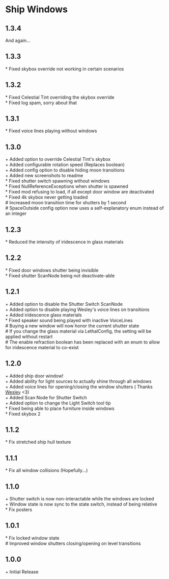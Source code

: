 # Ship Windows

## 1.3.4

And again...<br>

## 1.3.3

\* Fixed skybox override not working in certain scenarios<br>

## 1.3.2

\* Fixed Celestial Tint overriding the skybox override<br>
\* Fixed log spam, sorry about that<br>

## 1.3.1

\* Fixed voice lines playing without windows<br>

## 1.3.0

\+ Added option to override Celestial Tint's skybox<br>
\+ Added configurable rotation speed (Replaces boolean)<br>
\+ Added config option to disable hiding moon transitions<br>
\+ Added new screenshots to readme<br>
\* Fixed shutter switch spawning without windows<br>
\* Fixed NullReferenceExceptions when shutter is spawned<br>
\* Fixed mod refusing to load, if all except door window are deactivated<br>
\* Fixed 4k skybox never getting loaded<br>
\# Increased moon transition time for shutters by 1 second<br>
\# SpaceOutside config option now uses a self-explanatory enum instead of an integer<br>

## 1.2.3

\* Reduced the intensity of iridescence in glass materials

## 1.2.2

\* Fixed door windows shutter being invisible<br>
\* Fixed shutter ScanNode being not deactivate-able<br>

## 1.2.1

\+ Added option to disable the Shutter Switch ScanNode<br>
\+ Added option to disable playing Wesley's voice lines on transitions<br>
\+ Added iridescence glass materials<br>
\* Fixed speaker sound being played with inactive VoiceLines<br>
\# Buying a new window will now honor the current shutter state<br>
\# If you change the glass material via LethalConfig, the setting will be applied without restart<br>
\# The enable refraction boolean has been replaced with an enum to allow for iridescence material to co-exist<br>

## 1.2.0

\+ Added ship door window!<br>
\+ Added ability for light sources to actually shine through all windows<br>
\+ Added voice lines for opening/closing the window shutters (
Thanks [Wesley](https://thunderstore.io/c/lethal-company/p/Magic_Wesley/) <3)<br>
\+ Added Scan Node for Shutter Switch<br>
\+ Added option to change the Light Switch tool tip<br>
\* Fixed being able to place furniture inside windows<br>
\* Fixed skybox 2<br>

## 1.1.2

\* Fix stretched ship hull texture<br>

## 1.1.1

\* Fix all window collisions (Hopefully...)<br>

## 1.1.0

\+ Shutter switch is now non-interactable while the windows are locked<br>
\+ Window state is now sync to the state switch, instead of being relative<br>
\* Fix posters<br>

## 1.0.1

\* Fix locked window state<br>
\# Improved window shutters closing/opening on level transitions<br>

## 1.0.0

\+ Initial Release<br>
